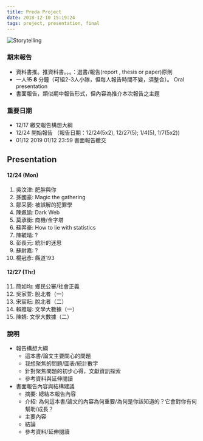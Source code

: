 ```yaml
---
title: Preda Project
date: 2018-12-10 15:19:24
tags: project, presentation, final
---
```

![Storytelling](https://www.mindfulreturn.com/wp-content/uploads/2016/07/Storytelling-610x343.jpg)
### 期末報告

* 資料書推。推資料書。。。：選書/報告(report , thesis or paper)原則
* 一人~~15~~ **8** 分鐘（可組2-3人小隊，但每人報告時間不變，須整合）。 Oral presentation
* 書面報告，類似期中報告形式，但內容為推介本次報告之主題

### 重要日期
* 12/17 繳交報告構想大綱
* 12/24 開始報告 （報告日期：12/24(5x2), 12/27(5); 1/4(5), 1/7(5x2))
* 01/12 2019 01/12 23:59   書面報告繳交

## Presentation
#### 12/24 (Mon)
1. 吳汶津: 肥胖與你
2. 孫國豪: Magic the gathering
3. 鄒采晏: 被誤解的犯罪學
4. 陳姵諭: Dark Web
5. 莫承衡: 商機/金字塔
6. 蘇羿豪: How to lie with statistics
7. 陳毓晴: ? 
8. 彭長元: 統計的迷思 
9. 蘇尉嘉: ?
10. 楊冠彥: 縣道193

#### 	12/27 (Thr)
11. 簡如均: 鄉民公審/社會正義
12. 吳家萱: 脫北者（一）
13. 宋宸耘: 脫北者（二）
14. 賴雅璇: 文學大數據（一）
15. 陳婧: 文學大數據（二）

### 說明
* 報告構想大綱
	* 這本書/論文主要關心的問題
	* 我想聚焦的問題/圖表/統計數字
	* 針對聚焦問題的初步心得，文獻資訊探索
	* 參考資料與延伸閱讀
* 書面報告內容與結構建議
	* 摘要: 總結本報告內容
	* 介紹: 為何這本書/論文的內容為何重要/為何是你該知道的？它會對你有何幫助/成長？
	* 主要內容
	* 結論
	* 參考資料/延伸閱讀
	
